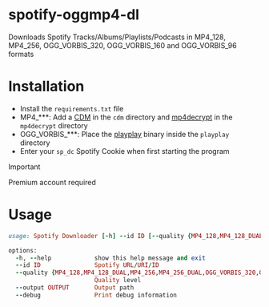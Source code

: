 # spotify-oggmp4-dl
Downloads Spotify Tracks/Albums/Playlists/Podcasts in MP4_128, MP4_256, OGG_VORBIS_320, OGG_VORBIS_160 and OGG_VORBIS_96 formats 

# Installation
+ Install the `requirements.txt` file
+ MP4_***: Add a [CDM](https://forum.videohelp.com/threads/408031-Dumping-Your-own-L3-CDM-with-Android-Studio) in the `cdm` directory and [mp4decrypt](https://www.bento4.com/downloads/) in the `mp4decrypt` directory
+ OGG_VORBIS_***: Place the [playplay](https://duckduckgo.com/?q=playplay+decryptor) binary inside the `playplay` directory
+ Enter your `sp_dc` Spotify Cookie when first starting the program

> [!IMPORTANT]  
> Premium account required

# Usage
```ruby
usage: Spotify Downloader [-h] --id ID [--quality {MP4_128,MP4_128_DUAL,MP4_256,MP4_256_DUAL,OGG_VORBIS_320,OGG_VORBIS_160,OGG_VORBIS_96}] [--output OUTPUT] [--debug]

options:
  -h, --help            show this help message and exit
  --id ID               Spotify URL/URI/ID
  --quality {MP4_128,MP4_128_DUAL,MP4_256,MP4_256_DUAL,OGG_VORBIS_320,OGG_VORBIS_160,OGG_VORBIS_96}
                        Quality level
  --output OUTPUT       Output path
  --debug               Print debug information
```
